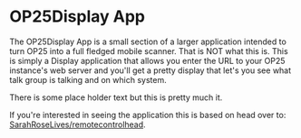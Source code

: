 # OP25Display App

The OP25Display App is a small section of a larger application intended to turn OP25 into a full fledged mobile scanner. That is NOT what this is. This is simply a Display application that allows you enter the URL to your OP25 instance's web server and you'll get a pretty display that let's you see what talk group is talking and on which system.

There is some place holder text but this is pretty much it.

If you're interested in seeing the application this is based on head over to: [SarahRoseLives/remotecontrolhead](https://github.com/SarahRoseLives/OP25MCH).
